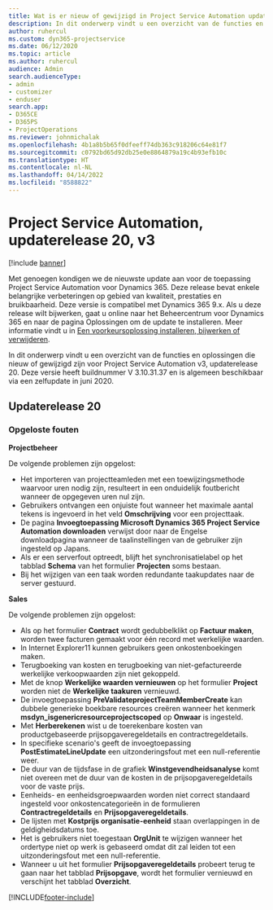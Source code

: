 ```yaml
---
title: Wat is er nieuw of gewijzigd in Project Service Automation updaterelease 20, v3
description: In dit onderwerp vindt u een overzicht van de functies en oplossingen die beschikbaar zijn voor Project Service Automation updaterelease 20, v3
author: ruhercul
ms.custom: dyn365-projectservice
ms.date: 06/12/2020
ms.topic: article
ms.author: ruhercul
audience: Admin
search.audienceType:
- admin
- customizer
- enduser
search.app:
- D365CE
- D365PS
- ProjectOperations
ms.reviewer: johnmichalak
ms.openlocfilehash: 4b1a8b5b65f0dfeeff74db363c918206c64e81f7
ms.sourcegitcommit: c0792bd65d92db25e0e8864879a19c4b93efb10c
ms.translationtype: HT
ms.contentlocale: nl-NL
ms.lasthandoff: 04/14/2022
ms.locfileid: "8588822"
---
```

# <a name="project-service-automation-update-release-20-v3"></a>Project Service Automation, updaterelease 20, v3

[!include [banner](../includes/psa-now-project-operations.md)]

Met genoegen kondigen we de nieuwste update aan voor de toepassing Project Service Automation voor Dynamics 365. Deze release bevat enkele belangrijke verbeteringen op gebied van kwaliteit, prestaties en bruikbaarheid. Deze versie is compatibel met Dynamics 365 9.x. Als u deze release wilt bijwerken, gaat u online naar het Beheercentrum voor Dynamics 365 en naar de pagina Oplossingen om de update te installeren. Meer informatie vindt u in [Een voorkeursoplossing installeren, bijwerken of verwijderen](/power-platform/admin/install-remove-preferred-solution).

In dit onderwerp vindt u een overzicht van de functies en oplossingen die nieuw of gewijzigd zijn voor Project Service Automation v3, updaterelease 20. Deze versie heeft buildnummer V 3.10.31.37 en is algemeen beschikbaar via een zelfupdate in juni 2020.

## <a name="update-release-20"></a>Updaterelease 20

### <a name="bug-fixes"></a>Opgeloste fouten

**Projectbeheer**

De volgende problemen zijn opgelost:

- Het importeren van projectteamleden met een toewijzingsmethode waarvoor uren nodig zijn, resulteert in een onduidelijk foutbericht wanneer de opgegeven uren nul zijn.
- Gebruikers ontvangen een onjuiste fout wanneer het maximale aantal tekens is ingevoerd in het veld **Omschrijving** voor een projecttaak.
- De pagina **Invoegtoepassing Microsoft Dynamics 365 Project Service Automation downloaden** verwijst door naar de Engelse downloadpagina wanneer de taalinstellingen van de gebruiker zijn ingesteld op Japans.
- Als er een serverfout optreedt, blijft het synchronisatielabel op het tabblad **Schema** van het formulier **Projecten** soms bestaan.
- Bij het wijzigen van een taak worden redundante taakupdates naar de server gestuurd.

**Sales**

De volgende problemen zijn opgelost:

- Als op het formulier **Contract** wordt gedubbelklikt op **Factuur maken**, worden twee facturen gemaakt voor één record met werkelijke waarden.
- In Internet Explorer11 kunnen gebruikers geen onkostenboekingen maken.
- Terugboeking van kosten en terugboeking van niet-gefactureerde werkelijke verkoopwaarden zijn niet gekoppeld.
- Met de knop **Werkelijke waarden vernieuwen** op het formulier **Project** worden niet de **Werkelijke taakuren** vernieuwd.
- De invoegtoepassing **PreValidateprojectTeamMemberCreate** kan dubbele generieke boekbare resources creëren wanneer het kenmerk **msdyn_isgenericresourceprojectscoped** op **Onwaar** is ingesteld.
- Met **Herberekenen** wist u de toerekenbare kosten van productgebaseerde prijsopgaveregeldetails en contractregeldetails.
- In specifieke scenario's geeft de invoegtoepassing **PostEstimateLineUpdate** een uitzonderingsfout met een null-referentie weer.
- De duur van de tijdsfase in de grafiek **Winstgevendheidsanalyse** komt niet overeen met de duur van de kosten in de prijsopgaveregeldetails voor de vaste prijs.
- Eenheids- en eenheidsgroepwaarden worden niet correct standaard ingesteld voor onkostencategorieën in de formulieren **Contractregeldetails** en **Prijsopgaveregeldetails**.
- De lijsten met **Kostprijs organisatie-eenheid** staan overlappingen in de geldigheidsdatums toe.
- Het is gebruikers niet toegestaan **OrgUnit** te wijzigen wanneer het ordertype niet op werk is gebaseerd omdat dit zal leiden tot een uitzonderingsfout met een null-referentie.
- Wanneer u uit het formulier **Prijsopgaveregeldetails** probeert terug te gaan naar het tabblad **Prijsopgave**, wordt het formulier vernieuwd en verschijnt het tabblad **Overzicht**.


[!INCLUDE[footer-include](../includes/footer-banner.md)]
